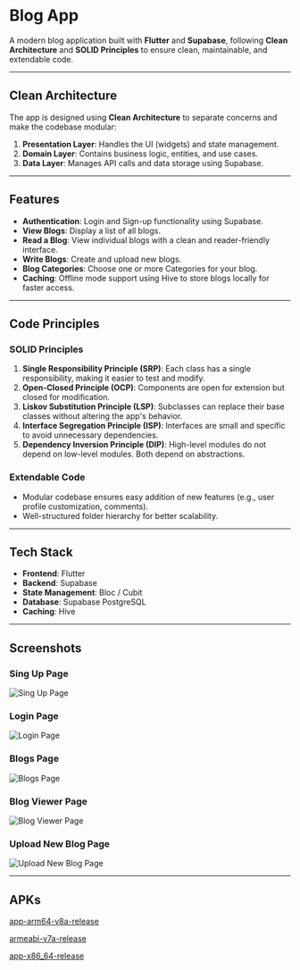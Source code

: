 # Blog App

A modern blog application built with **Flutter** and **Supabase**, following **Clean Architecture** and **SOLID Principles** to ensure clean, maintainable, and extendable code.

---

## Clean Architecture
The app is designed using **Clean Architecture** to separate concerns and make the codebase modular:
1. **Presentation Layer**: Handles the UI (widgets) and state management.
2. **Domain Layer**: Contains business logic, entities, and use cases.
3. **Data Layer**: Manages API calls and data storage using Supabase.

---

## Features
- **Authentication**: 
  Login and Sign-up functionality using Supabase.
- **View Blogs**: 
  Display a list of all blogs.
- **Read a Blog**: 
  View individual blogs with a clean and reader-friendly interface.
- **Write Blogs**:
  Create and upload new blogs.
- **Blog Categories**: 
  Choose one or more Categories for your blog.
- **Caching**:
  Offline mode support using Hive to store blogs locally for faster access.

---

## Code Principles
### **SOLID Principles**
1. **Single Responsibility Principle (SRP)**: Each class has a single responsibility, making it easier to test and modify.
2. **Open-Closed Principle (OCP)**: Components are open for extension but closed for modification.
3. **Liskov Substitution Principle (LSP)**: Subclasses can replace their base classes without altering the app's behavior.
4. **Interface Segregation Principle (ISP)**: Interfaces are small and specific to avoid unnecessary dependencies.
5. **Dependency Inversion Principle (DIP)**: High-level modules do not depend on low-level modules. Both depend on abstractions.

### **Extendable Code**
- Modular codebase ensures easy addition of new features (e.g., user profile customization, comments).
- Well-structured folder hierarchy for better scalability.

---

## Tech Stack
- **Frontend**: Flutter
- **Backend**: Supabase
- **State Management**: Bloc / Cubit
- **Database**: Supabase PostgreSQL
- **Caching**: Hive

---

## Screenshots

### Sing Up Page
![Sing Up Page](assets/screenshots/sign_up.jpg)

### Login Page
![Login Page](assets/screenshots/sign_in.jpg)

### Blogs Page
![Blogs Page](assets/screenshots/blogs_list.jpg)

### Blog Viewer Page
![Blog Viewer Page](assets/screenshots/read_blog.jpg)

### Upload New Blog Page
![Upload New Blog Page](assets/screenshots/upload_blog.jpg)

---

## APKs
[app-arm64-v8a-release](assets/releases/app-arm64-v8a-release.apk)

[armeabi-v7a-release](assets/releases/app-armeabi-v7a-release.apk)

[app-x86_64-release](assets/releases/app-x86_64-release.apk)
